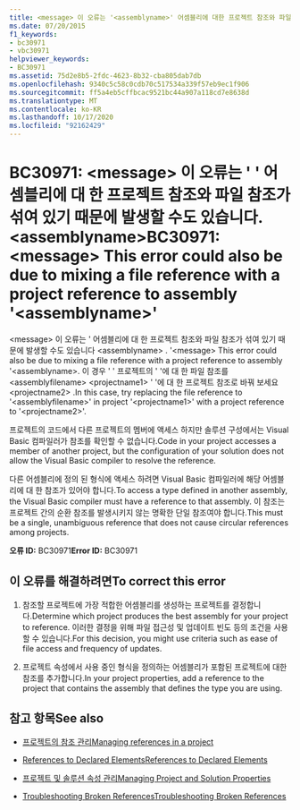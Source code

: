```yaml
---
title: <message> 이 오류는 '<assemblyname>' 어셈블리에 대한 프로젝트 참조와 파일 참조가 섞여 있기 때문에 발생할 수도 있습니다.
ms.date: 07/20/2015
f1_keywords:
- bc30971
- vbc30971
helpviewer_keywords:
- BC30971
ms.assetid: 75d2e8b5-2fdc-4623-8b32-cba805dab7db
ms.openlocfilehash: 9340c5c58c0cdb70c517534a339f57eb9ec1f906
ms.sourcegitcommit: ff5a4eb5cffbcac9521bc44a907a118cd7e8638d
ms.translationtype: MT
ms.contentlocale: ko-KR
ms.lasthandoff: 10/17/2020
ms.locfileid: "92162429"
---
```

# <a name="bc30971-message-this-error-could-also-be-due-to-mixing-a-file-reference-with-a-project-reference-to-assembly-assemblyname"></a><span data-ttu-id="57338-102">BC30971: \<message> 이 오류는 ' ' 어셈블리에 대 한 프로젝트 참조와 파일 참조가 섞여 있기 때문에 발생할 수도 있습니다. \<assemblyname></span><span class="sxs-lookup"><span data-stu-id="57338-102">BC30971: \<message> This error could also be due to mixing a file reference with a project reference to assembly '\<assemblyname>'</span></span>

<span data-ttu-id="57338-103">\<message> 이 오류는 ' 어셈블리에 대 한 프로젝트 참조와 파일 참조가 섞여 있기 때문에 발생할 수도 있습니다 \<assemblyname> . '</span><span class="sxs-lookup"><span data-stu-id="57338-103">\<message> This error could also be due to mixing a file reference with a project reference to assembly '\<assemblyname>.</span></span> <span data-ttu-id="57338-104">이 경우 ' ' 프로젝트의 ' '에 대 한 파일 참조를 \<assemblyfilename> \<projectname1> ' '에 대 한 프로젝트 참조로 바꿔 보세요 \<projectname2> .</span><span class="sxs-lookup"><span data-stu-id="57338-104">In this case, try replacing the file reference to '\<assemblyfilename>' in project '\<projectname1>' with a project reference to '\<projectname2>'.</span></span>

 <span data-ttu-id="57338-105">프로젝트의 코드에서 다른 프로젝트의 멤버에 액세스 하지만 솔루션 구성에서는 Visual Basic 컴파일러가 참조를 확인할 수 없습니다.</span><span class="sxs-lookup"><span data-stu-id="57338-105">Code in your project accesses a member of another project, but the configuration of your solution does not allow the Visual Basic compiler to resolve the reference.</span></span>

 <span data-ttu-id="57338-106">다른 어셈블리에 정의 된 형식에 액세스 하려면 Visual Basic 컴파일러에 해당 어셈블리에 대 한 참조가 있어야 합니다.</span><span class="sxs-lookup"><span data-stu-id="57338-106">To access a type defined in another assembly, the Visual Basic compiler must have a reference to that assembly.</span></span> <span data-ttu-id="57338-107">이 참조는 프로젝트 간의 순환 참조를 발생시키지 않는 명확한 단일 참조여야 합니다.</span><span class="sxs-lookup"><span data-stu-id="57338-107">This must be a single, unambiguous reference that does not cause circular references among projects.</span></span>

 <span data-ttu-id="57338-108">**오류 ID:** BC30971</span><span class="sxs-lookup"><span data-stu-id="57338-108">**Error ID:** BC30971</span></span>

## <a name="to-correct-this-error"></a><span data-ttu-id="57338-109">이 오류를 해결하려면</span><span class="sxs-lookup"><span data-stu-id="57338-109">To correct this error</span></span>

1. <span data-ttu-id="57338-110">참조할 프로젝트에 가장 적합한 어셈블리를 생성하는 프로젝트를 결정합니다.</span><span class="sxs-lookup"><span data-stu-id="57338-110">Determine which project produces the best assembly for your project to reference.</span></span> <span data-ttu-id="57338-111">이러한 결정을 위해 파일 접근성 및 업데이트 빈도 등의 조건을 사용할 수 있습니다.</span><span class="sxs-lookup"><span data-stu-id="57338-111">For this decision, you might use criteria such as ease of file access and frequency of updates.</span></span>

2. <span data-ttu-id="57338-112">프로젝트 속성에서 사용 중인 형식을 정의하는 어셈블리가 포함된 프로젝트에 대한 참조를 추가합니다.</span><span class="sxs-lookup"><span data-stu-id="57338-112">In your project properties, add a reference to the project that contains the assembly that defines the type you are using.</span></span>

## <a name="see-also"></a><span data-ttu-id="57338-113">참고 항목</span><span class="sxs-lookup"><span data-stu-id="57338-113">See also</span></span>

- [<span data-ttu-id="57338-114">프로젝트의 참조 관리</span><span class="sxs-lookup"><span data-stu-id="57338-114">Managing references in a project</span></span>](/visualstudio/ide/managing-references-in-a-project)
- [<span data-ttu-id="57338-115">References to Declared Elements</span><span class="sxs-lookup"><span data-stu-id="57338-115">References to Declared Elements</span></span>](../../programming-guide/language-features/declared-elements/references-to-declared-elements.md)

- [<span data-ttu-id="57338-116">프로젝트 및 솔루션 속성 관리</span><span class="sxs-lookup"><span data-stu-id="57338-116">Managing Project and Solution Properties</span></span>](/visualstudio/ide/managing-project-and-solution-properties)
- [<span data-ttu-id="57338-117">Troubleshooting Broken References</span><span class="sxs-lookup"><span data-stu-id="57338-117">Troubleshooting Broken References</span></span>](/visualstudio/ide/troubleshooting-broken-references)
